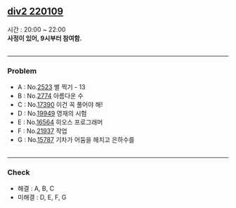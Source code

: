 ## [div2 220109](https://www.acmicpc.net/group/practice/9928/74)<br>
시간 : 20:00 ~ 22:00 <br>
**사정이 있어, 9시부터 참여함.**<br><br>

***
### Problem
* A : No.[2523](https://boj.kr/2523) 별 찍기 - 13
* B : No.[2774](https://boj.kr/2774) 아름다운 수
* C : No.[17390](https://boj.kr/17390) 이건 꼭 풀어야 해!
* D : No.[19949](https://boj.kr/19949) 영재의 시험
* E : No.[16564](https://boj.kr/16564) 히오스 프로그래머
* F : No.[21937](https://boj.kr/21937) 작업
* G : No.[15787](https://boj.kr/15787) 기차가 어둠을 헤치고 은하수를<br><br>

***
### Check
* 해결 : A, B, C<br>
* 미해결 : D, E, F, G
